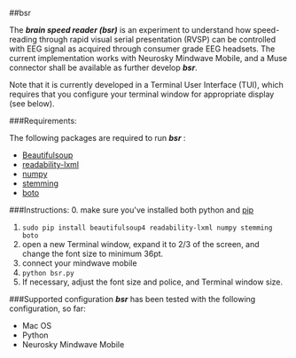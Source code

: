 
##bsr

The ***brain speed reader (bsr)*** is an experiment to understand how speed-reading through rapid visual serial presentation (RVSP) can be controlled with EEG signal as acquired through consumer grade EEG headsets. The current implementation works with Neurosky Mindwave Mobile, and a Muse connector shall be available as further develop ***bsr***.

Note that it is currently developed in a Terminal User Interface (TUI), which requires that you configure your terminal window for appropriate display (see below).

###Requirements:

The following packages are required to run ***bsr*** :

* [Beautifulsoup](https://pypi.python.org/pypi/beautifulsoup4/4.3.2) 
* [readability-lxml](https://pypi.python.org/pypi/readability-lxml)
* [numpy](https://pypi.python.org/pypi/numpy)
* [stemming](https://pypi.python.org/pypi/stemming/1.0)
* [boto](https://pypi.python.org/pypi/boto/)

###Instructions:
0. make sure you've installed both python and [pip](https://pypi.python.org/pypi/pip)
1. `sudo pip install beautifulsoup4 readability-lxml numpy stemming boto`
2. open a new Terminal window, expand it to 2/3 of the screen, and change the font size to minimum 36pt.
2. connect your mindwave mobile
3. `python bsr.py`
4. If necessary, adjust the font size and police, and Terminal window size. 

###Supported configuration
***bsr*** has been tested with the following configuration, so far: 

* Mac OS 
* Python 
* Neurosky Mindwave Mobile 
